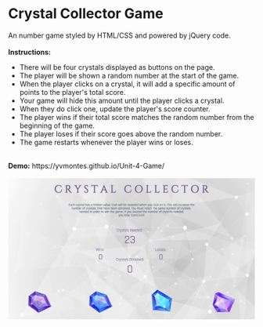 <h1>Crystal Collector Game</h1>
An number game styled by HTML/CSS and powered by jQuery code.
<br /><br/>
<b>Instructions:</b>
<ul>
<li>There will be four crystals displayed as buttons on the page.
<li>The player will be shown a random number at the start of the game.
<li>When the player clicks on a crystal, it will add a specific amount of points to the player's total score. 
<li>Your game will hide this amount until the player clicks a crystal.
<li>When they do click one, update the player's score counter.
<li>The player wins if their total score matches the random number from the beginning of the game.
<li>The player loses if their score goes above the random number.
<li>The game restarts whenever the player wins or loses.
</ul>
<br/>
<b>Demo:</b> https://yvmontes.github.io/Unit-4-Game/ <br/><br/>

<img src="/assets/images/crystalgamescreen.png" width="850">
